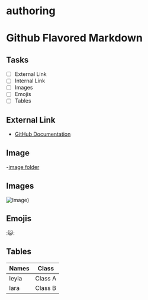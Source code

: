 # authoring
# Github Flavored Markdown

## Tasks
- [ ] External Link
- [ ] Internal Link
- [ ] Images
- [ ] Emojis
- [ ] Tables

## External Link
- [GitHub Documentation](https://help.github.com/en)

## Image
-[image folder](image.jpg)

## Images
![Image](https://www.berlin.de/binaries/asset/image_assets/6274092/source/1684826673/1000x500/))

## Emojis
:😺:

## Tables
| Names     | Class     |
|-----------|-----------|
| leyla      | Class A   |
| lara      | Class B   |
